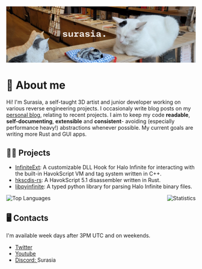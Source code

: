 ### ![A cat loafing next to three prop cats.](images/cat_banner.png)
# 🧾 About me

Hi! I'm Surasia, a self-taught 3D artist and junior developer working on various reverse engineering projects. I occasionaly write blog posts on my [personal blog](https://surasia.github.io/), relating to recent projects. I aim to keep my code **readable**, **self-documenting**, **extensible** and **consistent**- avoiding (especially performance heavy!) abstractions whenever possible. My current goals are writing more Rust and GUI apps.

## 👨‍💻 Projects
- [InfiniteExt](https://github.com/Surasia/InfiniteExt): A customizable DLL Hook for Halo Infinite for interacting with the built-in HavokScript VM and tag system written in C++.
- [hkscdis-rs](https://github.com/Surasia/hkscdis-rs): A HavokScript 5.1 disassembler written in Rust.
- [libpyinfinite](https://github.com/Surasia/libpyinfinite): A typed python library for parsing Halo Infinite binary files.

<div style="display: flex; justify-content: space-between;">
  <img alt="Top Languages" src="https://github-readme-stats.vercel.app/api/top-langs/?username=Surasia&layout=compact&show_icons=true&theme=dark&hide_border=true"/>
  <img alt="Statistics" src="https://github-readme-stats.vercel.app/api?username=Surasia&show_icons=true&theme=dark&hide_border=true"/>
</div>

## 🖥️ Contacts
I'm available week days after 3PM UTC and on weekends.
- [Twitter](https://twitter.com/Surasia_)
- [Youtube](https://youtube.com/@Surasia)
- [Discord: ]()Surasia
